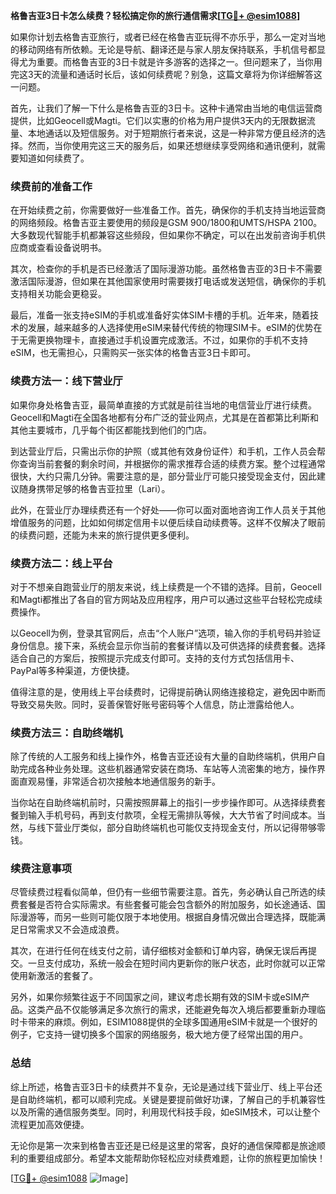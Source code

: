 **格鲁吉亚3日卡怎么续费？轻松搞定你的旅行通信需求[[TG💪+ @esim1088](https://t.me/s/esim1088)]**

如果你计划去格鲁吉亚旅行，或者已经在格鲁吉亚玩得不亦乐乎，那么一定对当地的移动网络有所依赖。无论是导航、翻译还是与家人朋友保持联系，手机信号都显得尤为重要。而格鲁吉亚的3日卡就是许多游客的选择之一。但问题来了，当你用完这3天的流量和通话时长后，该如何续费呢？别急，这篇文章将为你详细解答这一问题。

首先，让我们了解一下什么是格鲁吉亚的3日卡。这种卡通常由当地的电信运营商提供，比如Geocell或Magti。它们以实惠的价格为用户提供3天内的无限数据流量、本地通话以及短信服务。对于短期旅行者来说，这是一种非常方便且经济的选择。然而，当你使用完这三天的服务后，如果还想继续享受网络和通讯便利，就需要知道如何续费了。

### **续费前的准备工作**

在开始续费之前，你需要做好一些准备工作。首先，确保你的手机支持当地运营商的网络频段。格鲁吉亚主要使用的频段是GSM 900/1800和UMTS/HSPA 2100。大多数现代智能手机都兼容这些频段，但如果你不确定，可以在出发前咨询手机供应商或查看设备说明书。

其次，检查你的手机是否已经激活了国际漫游功能。虽然格鲁吉亚的3日卡不需要激活国际漫游，但如果在其他国家使用时需要拨打电话或发送短信，确保你的手机支持相关功能会更稳妥。

最后，准备一张支持eSIM的手机或准备好实体SIM卡槽的手机。近年来，随着技术的发展，越来越多的人选择使用eSIM来替代传统的物理SIM卡。eSIM的优势在于无需更换物理卡，直接通过手机设置完成激活。不过，如果你的手机不支持eSIM，也无需担心，只需购买一张实体的格鲁吉亚3日卡即可。

### **续费方法一：线下营业厅**

如果你身处格鲁吉亚，最简单直接的方式就是前往当地的电信营业厅进行续费。Geocell和Magti在全国各地都有分布广泛的营业网点，尤其是在首都第比利斯和其他主要城市，几乎每个街区都能找到他们的门店。

到达营业厅后，只需出示你的护照（或其他有效身份证件）和手机，工作人员会帮你查询当前套餐的剩余时间，并根据你的需求推荐合适的续费方案。整个过程通常很快，大约只需几分钟。需要注意的是，部分营业厅可能只接受现金支付，因此建议随身携带足够的格鲁吉亚拉里（Lari）。

此外，在营业厅办理续费还有一个好处——你可以面对面地咨询工作人员关于其他增值服务的问题，比如如何绑定信用卡以便后续自动续费等。这样不仅解决了眼前的续费问题，还能为未来的旅行提供更多便利。

### **续费方法二：线上平台**

对于不想亲自跑营业厅的朋友来说，线上续费是一个不错的选择。目前，Geocell和Magti都推出了各自的官方网站及应用程序，用户可以通过这些平台轻松完成续费操作。

以Geocell为例，登录其官网后，点击“个人账户”选项，输入你的手机号码并验证身份信息。接下来，系统会显示你当前的套餐详情以及可供选择的续费套餐。选择适合自己的方案后，按照提示完成支付即可。支持的支付方式包括信用卡、PayPal等多种渠道，方便快捷。

值得注意的是，使用线上平台续费时，记得提前确认网络连接稳定，避免因中断而导致交易失败。同时，妥善保管好账号密码等个人信息，防止泄露给他人。

### **续费方法三：自助终端机**

除了传统的人工服务和线上操作外，格鲁吉亚还设有大量的自助终端机，供用户自助完成各种业务处理。这些机器通常安装在商场、车站等人流密集的地方，操作界面直观易懂，非常适合初次接触本地通信服务的新手。

当你站在自助终端机前时，只需按照屏幕上的指引一步步操作即可。从选择续费套餐到输入手机号码，再到支付款项，全程无需排队等候，大大节省了时间成本。当然，与线下营业厅类似，部分自助终端机也可能仅支持现金支付，所以记得带够零钱。

### **续费注意事项**

尽管续费过程看似简单，但仍有一些细节需要注意。首先，务必确认自己所选的续费套餐是否符合实际需求。有些套餐可能会包含额外的附加服务，如长途通话、国际漫游等，而另一些则可能仅限于本地使用。根据自身情况做出合理选择，既能满足日常需求又不会造成浪费。

其次，在进行任何在线支付之前，请仔细核对金额和订单内容，确保无误后再提交。一旦支付成功，系统一般会在短时间内更新你的账户状态，此时你就可以正常使用新激活的套餐了。

另外，如果你频繁往返于不同国家之间，建议考虑长期有效的SIM卡或eSIM产品。这类产品不仅能够满足多次旅行的需求，还能避免每次入境后都要重新办理临时卡带来的麻烦。例如，ESIM1088提供的全球多国通用eSIM卡就是一个很好的例子，它支持一键切换多个国家的网络服务，极大地方便了经常出国的用户。

### **总结**

综上所述，格鲁吉亚3日卡的续费并不复杂，无论是通过线下营业厅、线上平台还是自助终端机，都可以顺利完成。关键是要提前做好功课，了解自己的手机兼容性以及所需的通信服务类型。同时，利用现代科技手段，如eSIM技术，可以让整个流程更加高效便捷。

无论你是第一次来到格鲁吉亚还是已经是这里的常客，良好的通信保障都是旅途顺利的重要组成部分。希望本文能帮助你轻松应对续费难题，让你的旅程更加愉快！

[[TG💪+ @esim1088](https://t.me/s/esim1088) ![Image](https://i.postimg.cc/4NQfJmqS/Snipaste-2025-05-13-00-14-12.png)]